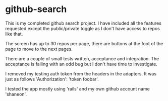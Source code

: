 # github-search

This is my completed github search project. I have included all the features requested
except the public/private toggle as I don't have access to repos like that.

The screen has up to 30 repos per page, there are buttons at the foot of the page to move to the next
pages.

There are a couple of small tests written, acceptance and integration. The acceptance is failing
with an odd bug but I don't have time to investigate.

I removed my testing auth token from the headers in the adapters.
It was just as follows 'Authorization': 'token foobar'.

I tested the app mostly using 'rails' and my own github account name 'shaneon'.
